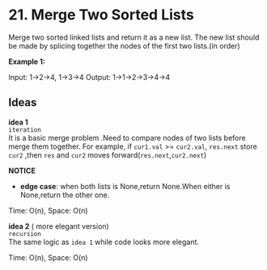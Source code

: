 # 21. Merge Two Sorted Lists  

Merge two sorted linked lists and return it as a new list. The new list should be made by splicing together the nodes of the first two lists.(in order)  

**Example 1:**  

Input: 1->2->4, 1->3->4
Output: 1->1->2->3->4->4  

## Ideas  
**idea 1**   
`iteration`  
It is a basic merge problem .Need to compare nodes of two lists before merge them together.
For example, if `cur1.val` >= `cur2.val`, `res.next` store `cur2` ,then `res` and `cur2` moves forward(`res.next`,`cur2.next`)  


**NOTICE**    
* **edge case**: when both lists is None,return None.When either is None,return the other one.        

Time: O(n), Space: O(n)      

**idea 2** ( more elegant version)   
`recursion`   
The same logic as `idea 1` while code looks more elegant.  

Time: O(n), Space: O(n) 

